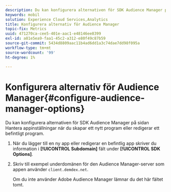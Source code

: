 ```yaml
---
description: Du kan konfigurera alternativen för SDK Audience Manager på sidan Hantera appinställningar när du skapar ett nytt program eller redigerar ett befintligt program.
keywords: mobil
solution: Experience Cloud Services,Analytics
title: Konfigurera alternativ för Audience Manager
topic-fix: Metrics
uuid: 471270ca-cee5-401e-aac1-e48146ee8399
exl-id: a81e5ea9-faa1-45c2-a312-e80f49c87b59
source-git-commit: 5434d8809aac11b4ad6dd1a3c74dae7dd98f095a
workflow-type: tm+mt
source-wordcount: '99'
ht-degree: 1%

---
```


# Konfigurera alternativ för Audience Manager{#configure-audience-manager-options}

Du kan konfigurera alternativen för SDK Audience Manager på sidan Hantera appinställningar när du skapar ett nytt program eller redigerar ett befintligt program.

1. När du lägger till en ny app eller redigerar en befintlig app skriver du information i **[!UICONTROL Subdomain]** fält under **[!UICONTROL SDK Options]**.

1. Skriv till exempel underdomänen för den Audience Manager-server som appen använder `client.demdex.net`.

   Om du inte använder Adobe Audience Manager lämnar du det här fältet tomt.
